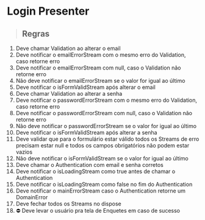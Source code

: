 # Login Presenter

> ## Regras

1. Deve chamar Validation ao alterar o email
2. Deve notificar o emailErrorStream com o mesmo erro do Validation, caso retorne erro
3. Deve notificar o emailErrorStream com null, caso o Validation não retorne erro
4. Não deve notificar o emailErrorStream se o valor for igual ao último
5. Deve notificar o isFormValidStream após alterar o email
6. Deve chamar Validation ao alterar a senha
7. Deve notificar o passwordErrorStream com o mesmo erro do Validation, caso retorne erro
8. Deve notificar o passwordErrorStream com null, caso o Validation não retorne erro
9. Não deve notificar o passwordErrorStream se o valor for igual ao último
10. Deve notificar o isFormValidStream após alterar a senha
11. Deve validar que para o formulário estar válido todos os Streams de erro precisam estar null e todos os campos obrigatórios não podem estar vazios
12. Não deve notificar o isFormValidStream se o valor for igual ao último
13. Deve chamar o Authentication com email e senha corretos
14. Deve notificar o isLoadingStream como true antes de chamar o Authentication
15. Deve notificar o isLoadingStream como false no fim do Authentication
16. Deve notificar o mainErrorStream caso o Authentication retorne um DomainError
17. Deve fechar todos os Streams no dispose
19. ⛔ Deve levar o usuário pra tela de Enquetes em caso de sucesso
